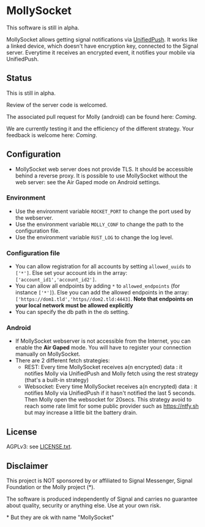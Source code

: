 # MollySocket

This software is still in alpha.

MollySocket allows getting signal notifications via [UnifiedPush](https://unifiedpush.org/). It works like a linked device, which doesn't have encryption key, connected to the Signal server. Everytime it receives an encrypted event, it notifies your mobile via UnifiedPush.

## Status
This is still in alpha.

Review of the server code is welcomed.

The associated pull request for Molly (android) can be found here: *Coming*.

We are currently testing it and the efficiency of the different strategy. Your feedback is welcome here: *Coming*.

## Configuration
* MollySocket web server does not provide TLS. It should be accessible behind a reverse proxy. It is possible to use MollySocket without the web server: see the Air Gaped mode on Android settings.

### Environment
* Use the environment variable `ROCKET_PORT` to change the port used by the webserver.
* Use the environment variable `MOLLY_CONF` to change the path to the configuration file.
* Use the environment variable `RUST_LOG` to change the log level.

### Configuration file
* You can allow registration for all accounts by setting `allowed_uuids` to `['*']`. Else set your account ids in the array: `['account_id1','account_id2']`.
* You can allow all endpoints by adding `*` to `allowed_endpoints` (for instance `['*']`). Else you can add the allowed endpoints in the array: `['https://dom1.tld','https//dom2.tld:4443]`. **Note that endpoints on your local network must be allowed explicitly**
* You can specify the db path in the `db` setting.

### Android
* If MollySocket webserver is not accessible from the Internet, you can enable the **Air Gaped** mode. You will have to register your connection manually on MollySocket.
* There are 2 different fetch strategies:
  * REST: Every time MollySocket receives a(n encrypted) data : it notifies Molly via UnifiedPush and Molly fetch using the rest strategy (that's a built-in strategy)
  * Websocket: Every time MollySocket receives a(n encrypted) data : it notifies Molly via UnifiedPush if it hasn't notified the last 5 seconds. Then Molly open the websocket for 20secs. This strategy avoid to reach some rate limit for some public provider such as https://ntfy.sh but may increase a little bit the battery drain.

## License
AGPLv3: see [LICENSE.txt](./LICENSE.txt).

## Disclaimer
This project is NOT sponsored by or affiliated to Signal Messenger, Signal Foundation or the Molly project (*).

The software is produced independently of Signal and carries no guarantee about quality, security or anything else. Use at your own risk.

\* But they are ok with name "MollySocket"
